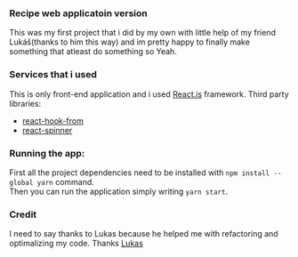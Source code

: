 ### Recipe web applicatoin version 

This was my first project that i did by my own with little help of my friend Lukáš(thanks to him this way) and im pretty happy to finally make something that atleast do something so Yeah.

### Services that i used

This is only front-end application and i used [React.js](https://reactjs.org/) framework. Third party libraries:


- [react-hook-from](https://www.npmjs.com/package/react-hook-form)
- [react-spinner](https://www.npmjs.com/package/react-spinners)


### Running the app:

First all the project dependencies need to be installed with `npm install --global yarn` command.<br>
Then you can run the application simply writing `yarn start`.

### Credit

I need to say thanks to Lukas because he helped me with refactoring and optimalizing my code. Thanks [Lukas](https://www.linkedin.com/in/lukáš-foltyn/)